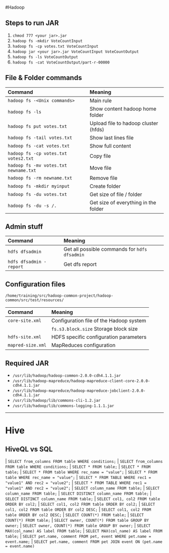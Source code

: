 #Hadoop

## Steps to run JAR
1. `chmod 777 <your jar>.jar`
2. `hadoop fs -mkdir VoteCountInput`
3. `hadoop fs -cp votes.txt VoteCountInput`
4. `hadoop jar <your jar>.jar VoteCountInput VoteCountOutput`
5. `hadoop fs -ls VoteCountOutput`
6. `hadoop fs -cat VoteCountOutput/part-r-00000`

## File & Folder commands
| Command								| Meaning
| :---									| :---
| `hadoop fs -<Unix commands>`			| Main rule
| `hadoop fs -ls` 						| Show content hadoop home folder
| `hadoop fs put votes.txt` 			| Upload file to hadoop cluster (hfds)
| `hadoop fs -tail votes.txt`			| Show last lines file
| `hadoop fs -cat votes.txt`			| Show full content
| `hadoop fs -cp votes.txt votes2.txt`	| Copy file
| `hadoop fs -mv votes.txt newname.txt`	| Move file
| `hadoop fs -rm newname.txt`			| Remove file
| `hadoop fs -mkdir myinput`			| Create folder
| `hadoop fs -du votes.txt`				| Get size of file / folder
| `hadoop fs -du -s /.`					| Get size of everything in the folder

## Admin stuff
| Command								| Meaning
| :---									| :---
| `hdfs dfsadmin`						| Get all possible commands for `hdfs dfsadmin`
| `hdfs dfsadmin -report`				| Get dfs report

## Configuration files
`/home/training/src/hadoop-common-project/hadoop-common/src/test/resources/`

| Command								| Meaning
| :---									| :---
| `core-site.xml`						| Configuration file of the Hadoop system
|										| `fs.s3.block.size` Storage block size
| `hdfs-site.xml`						| HDFS specific configuration parameters
| `mapred-size.xml`						| MapReduces configuration

## Required JAR
- `/usr/lib/hadoop/hadoop-common-2.0.0-cdh4.1.1.jar`
- `/usr/lib/hadoop-mapreduce/hadoop-mapreduce-client-core-2.0.0-cdh4.1.1.jar`
- `/usr/lib/hadoop-mapreduce/hadoop-mapreduce-jobclient-2.0.0-cdh4.1.1.jar`
- `/usr/lib/hadoop/lib/commons-cli-1.2.jar`
- `/usr/lib/hadoop/lib/commons-logging-1.1.1.jar`

-------------------------------------------------------------------------------------

# Hive

## HiveQL vs SQL

| `SELECT from_columns FROM table WHERE conditions;`											| `SELECT from_columns FROM table WHERE conditions;`
| `SELECT * FROM table;`																		| `SELECT * FROM table;`
| `SELECT * FROM table WHERE rec_name = "value";`												| `SELECT * FROM table WHERE rec_name = "value";`
| `SELECT * FROM TABLE WHERE rec1 = "value1" AND rec2 = "value2";`								| `SELECT * FROM TABLE WHERE rec1 = "value1" AND rec2 = "value2";`
| `SELECT column_name FROM table;`																| `SELECT column_name FROM table;`
| `SELECT DISTINCT column_name FROM table;`														| `SELECT DISTINCT column_name FROM table;`
| `SELECT col1, col2 FROM table ORDER BY col2;`													| `SELECT col1, col2 FROM table ORDER BY col2;`
| `SELECT col1, col2 FROM table ORDER BY col2 DESC;`											| `SELECT col1, col2 FROM table ORDER BY col2 DESC;`
| `SELECT COUNT(*) FROM table;`																	| `SELECT COUNT(*) FROM table;`
| `SELECT owner, COUNT(*) FROM table GROUP BY owner;`											| `SELECT owner, COUNT(*) FROM table GROUP BY owner;`
| `SELECT MAX(col_name) AS label FROM table;`													| `SELECT MAX(col_name) AS label FROM table;`
| `SELECT pet.name, comment FROM pet, event WHERE pet.name = event.name;`						| `SELECT pet.name, comment FROM pet JOIN event ON (pet.name = event.name)`